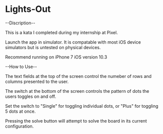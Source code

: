 # Lights-Out
--Discription--

This is a kata I completed during my internship at Pixel.

Launch the app in simulator. It is compatable with most iOS device simulators but is untested on physical devices.

Recommend running on iPhone 7 iOS version 10.3

--How to Use--

The text fields at the top of the screen control the numeber of rows and columns presented to the user.

The switch at the bottom of the screen controls the pattern of dots the users toggles on and off.

Set the switch to "Single" for toggling individual dots, or "Plus" for toggling 5 dots at once.

Pressing the solve button will attempt to solve the board in its current configuration.
